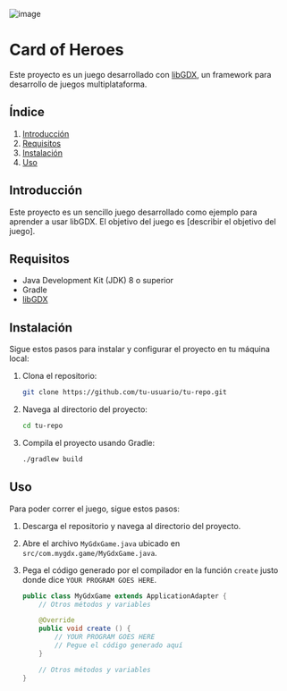![image](https://github.com/RamiroGarciaAr/CardGames/assets/95037670/b2b18980-3971-4fea-a0a1-db88dda49bec)


# Card of Heroes

Este proyecto es un juego desarrollado con [libGDX](https://libgdx.com/), un framework para desarrollo de juegos multiplataforma.

## Índice

1. [Introducción](#introducción)
2. [Requisitos](#requisitos)
3. [Instalación](#instalación)
4. [Uso](#uso)

## Introducción

Este proyecto es un sencillo juego desarrollado como ejemplo para aprender a usar libGDX. El objetivo del juego es [describir el objetivo del juego].

## Requisitos

- Java Development Kit (JDK) 8 o superior
- Gradle
- [libGDX](https://libgdx.com/)

## Instalación

Sigue estos pasos para instalar y configurar el proyecto en tu máquina local:

1. Clona el repositorio:

    ```bash
    git clone https://github.com/tu-usuario/tu-repo.git
    ```

2. Navega al directorio del proyecto:

    ```bash
    cd tu-repo
    ```

3. Compila el proyecto usando Gradle:

    ```bash
    ./gradlew build
    ```

## Uso

Para poder correr el juego, sigue estos pasos:

1. Descarga el repositorio y navega al directorio del proyecto.
2. Abre el archivo `MyGdxGame.java` ubicado en `src/com.mygdx.game/MyGdxGame.java`.
3. Pega el código generado por el compilador en la función `create` justo donde dice `YOUR PROGRAM GOES HERE`.

    ```java
    public class MyGdxGame extends ApplicationAdapter {
        // Otros métodos y variables

        @Override
        public void create () {
            // YOUR PROGRAM GOES HERE
            // Pegue el código generado aquí
        }

        // Otros métodos y variables
    }
    ```

